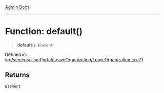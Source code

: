 [Admin Docs](/)

***

# Function: default()

> **default**(): `Element`

Defined in: [src/screens/UserPortal/LeaveOrganization/LeaveOrganization.tsx:71](https://github.com/PalisadoesFoundation/talawa-admin/blob/main/src/screens/UserPortal/LeaveOrganization/LeaveOrganization.tsx#L71)

## Returns

`Element`
